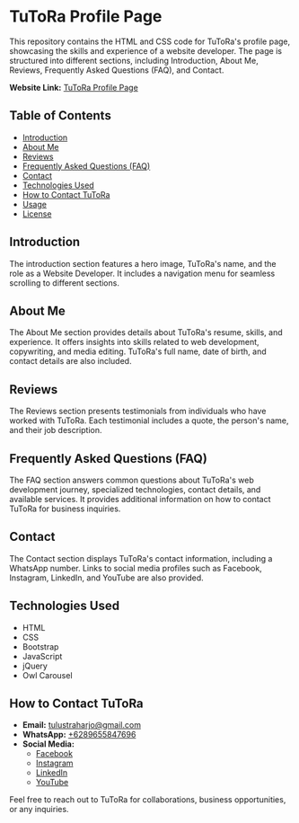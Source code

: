 # TuToRa Profile Page

This repository contains the HTML and CSS code for TuToRa's profile page, showcasing the skills and experience of a website developer. The page is structured into different sections, including Introduction, About Me, Reviews, Frequently Asked Questions (FAQ), and Contact.

**Website Link:** [TuToRa Profile Page](https://portfoliotutora.000webhostapp.com/)

## Table of Contents
- [Introduction](#introduction)
- [About Me](#about-me)
- [Reviews](#reviews)
- [Frequently Asked Questions (FAQ)](#faq)
- [Contact](#contact)
- [Technologies Used](#technologies-used)
- [How to Contact TuToRa](#how-to-contact-tutora)
- [Usage](#usage)
- [License](#license)

## Introduction <a name="introduction"></a>

The introduction section features a hero image, TuToRa's name, and the role as a Website Developer. It includes a navigation menu for seamless scrolling to different sections.

## About Me <a name="about-me"></a>

The About Me section provides details about TuToRa's resume, skills, and experience. It offers insights into skills related to web development, copywriting, and media editing. TuToRa's full name, date of birth, and contact details are also included.

## Reviews <a name="reviews"></a>

The Reviews section presents testimonials from individuals who have worked with TuToRa. Each testimonial includes a quote, the person's name, and their job description.

## Frequently Asked Questions (FAQ) <a name="faq"></a>

The FAQ section answers common questions about TuToRa's web development journey, specialized technologies, contact details, and available services. It provides additional information on how to contact TuToRa for business inquiries.

## Contact <a name="contact"></a>

The Contact section displays TuToRa's contact information, including a WhatsApp number. Links to social media profiles such as Facebook, Instagram, LinkedIn, and YouTube are also provided.

## Technologies Used <a name="technologies-used"></a>

- HTML
- CSS
- Bootstrap
- JavaScript
- jQuery
- Owl Carousel

## How to Contact TuToRa <a name="how-to-contact-tutora"></a>

- **Email:** [tulustraharjo@gmail.com](mailto:tulustraharjo@gmail.com)
- **WhatsApp:** [+6289655847696](https://wa.me/6289655847696)
- **Social Media:**
  - [Facebook](https://www.facebook.com/tulus.raharjo.5095?mibextid=ZbWKwL)
  - [Instagram](https://www.instagram.com/only_tulus_toto/)
  - [LinkedIn](https://www.linkedin.com/in/tulus-toto-raharjo-293153232/)
  - [YouTube](https://www.youtube.com/channel/UCCr-X5eiDjmtE6zNSrXczUQ)

Feel free to reach out to TuToRa for collaborations, business opportunities, or any inquiries.
